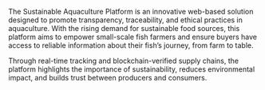 The Sustainable Aquaculture Platform is an innovative web-based solution designed to promote transparency, traceability, and ethical practices in aquaculture. With the rising demand for sustainable food sources, this platform aims to empower small-scale fish farmers and ensure buyers have access to reliable information about their fish’s journey, from farm to table.

Through real-time tracking and blockchain-verified supply chains, the platform highlights the importance of sustainability, reduces environmental impact, and builds trust between producers and consumers.
